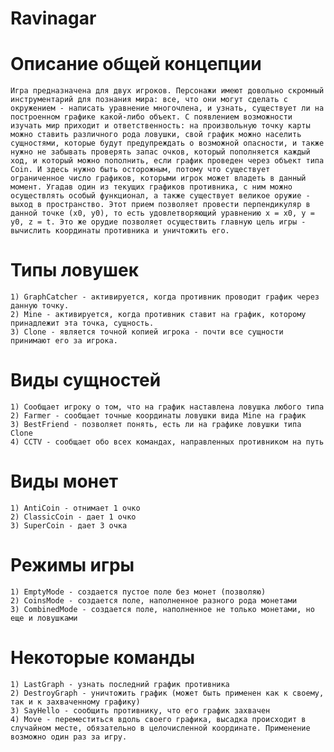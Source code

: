 # Ravinagar
# Описание общей концепции
	Игра предназначена для двух игроков. Персонажи имеют довольно скромный инструментарий для познания мира: все, что они могут сделать с окружением - написать уравнение многочлена, и узнать, существует ли на построенном графике какой-либо объект. С появлением возможности изучать мир приходит и ответственность: на произвольную точку карты можно ставить различного рода ловушки, свой график можно населить сущностями, которые будут предупреждать о возможной опасности, и также нужно не забывать проверять запас очков, который пополняется каждый ход, и который можно пополнить, если график проведен через объект типа Coin. И здесь нужно быть осторожным, потому что существует ограниченное число графиков, которыми игрок может владеть в данный момент. Угадав один из текущих графиков противника, с ним можно осуществлять особый функционал, а также существует великое оружие - выход в пространство. Этот прием позволяет провести перпендикуляр в данной точке (x0, y0), то есть удовлетворяющий уравнению x = x0, y = y0, z = t. Это же орудие позволяет осуществить главную цель игры - вычислить координаты противника и уничтожить его.
# Типы ловушек
	1) GraphCatcher - активируется, когда противник проводит график через данную точку.
	2) Mine - активируется, когда противник ставит на график, которому принадлежит эта точка, сущность.
	3) Clone - является точной копией игрока - почти все сущности принимают его за игрока.
# Виды сущностей
	1) Сообщает игроку о том, что на график наставлена ловушка любого типа
	2) Farmer - сообщает точные координаты ловушки вида Mine на график
	3) BestFriend - позволяет понять, есть ли на графике ловушки типа Clone
	4) CCTV - сообщает обо всех командах, направленных противником на путь
# Виды монет
	1) AntiCoin - отнимает 1 очко
	2) ClassicCoin - дает 1 очко
	3) SuperCoin - дает 3 очка
# Режимы игры
	1) EmptyMode - создается пустое поле без монет (позволяю)
	2) CoinsMode - создается поле, наполненное разного рода монетами
	3) CombinedMode - создается поле, наполненное не только монетами, но еще и ловушками
# Некоторые команды
	1) LastGraph - узнать последний график противника
	2) DestroyGraph - уничтожить график (может быть применен как к своему, так и к захваченному графику)
	3) SayHello - сообщить противнику, что его график захвачен
	4) Move - переместиться вдоль своего графика, высадка происходит в случайном месте, обязательно в целочисленной координате. Применение возможно один раз за игру.
	
